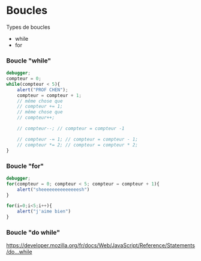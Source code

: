 # Boucles

Types de boucles
 - while
 - for

### Boucle "while"
```js
debugger;
compteur = 0;
while(compteur < 5){
    alert("PROF CHEN");
    compteur = compteur + 1;
    // même chose que
    // compteur += 1;
    // même chose que
    // compteur++;

    // compteur--; // compteur = compteur -1

    // compteur -= 1; // compteur = compteur - 1;
    // compteur *= 2; // compteur = compteur * 2;
}
```

### Boucle "for"
```js
debugger;
for(compteur = 0; compteur < 5; compteur = compteur + 1){
    alert("sheeeeeeeeeeeeeesh")
}

for(i=0;i<5;i++){
    alert("j'aime bien")
}
```

### Boucle "do while"
https://developer.mozilla.org/fr/docs/Web/JavaScript/Reference/Statements/do...while
